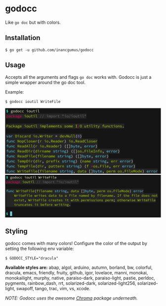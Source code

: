 # godocc

Like `go doc` but with colors.

## Installation

```
$ go get -u github.com/inancgumus/godocc
```

## Usage

Accepts all the arguments and flags `go doc` works with. Godocc is just a simple wrapper around the go doc tool.

Example:

```
$ godocc ioutil WriteFile
```
![godocc sample 1](samples/sample1.png)
![godocc sample 2](samples/sample2.png)

## Styling

godocc comes with many colors! Configure the color of the output by setting the following env variable:

```
$ GODOCC_STYLE="dracula"
```

**Available styles are:** abap, algol, arduino, autumn, borland, bw, colorful, dracula, emacs, friendly, fruity, github, igor, lovelace, manni, monokai, monokailight, murphy, native, paraiso-dark, paraiso-light, pastie, perldoc, pygments, rainbow_dash, rrt, solarized-dark, solarized-light256, solarized-light, swapoff, tango, trac, vim, vs, xcode.

_NOTE: Godocc uses the awesome [Chroma](https://github.com/alecthomas/chroma) package underneath._
